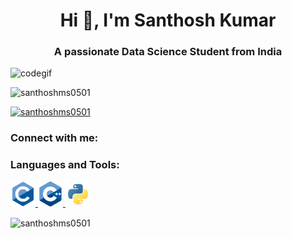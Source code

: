 <h1 align="center">Hi 👋, I'm Santhosh Kumar</h1>
<h3 align="center">A passionate Data Science Student from India</h3>


![codegif](https://github.com/user-attachments/assets/980c5d39-ffe6-4156-b5d7-0fb31322ec89)

<p align="left"> <img src="https://komarev.com/ghpvc/?username=santhoshms0501&label=Profile%20views&color=0e75b6&style=flat" alt="santhoshms0501" /> </p>

<p align="left"> <a href="https://github.com/ryo-ma/github-profile-trophy"><img src="https://github-profile-trophy.vercel.app/?username=santhoshms0501" alt="santhoshms0501" /></a> </p>

<h3 align="left">Connect with me:</h3>
<p align="left">
</p>

<h3 align="left">Languages and Tools:</h3>
<p align="left"> <a href="https://www.cprogramming.com/" target="_blank" rel="noreferrer"> <img src="https://raw.githubusercontent.com/devicons/devicon/master/icons/c/c-original.svg" alt="c" width="40" height="40"/> </a> <a href="https://www.w3schools.com/cpp/" target="_blank" rel="noreferrer"> <img src="https://raw.githubusercontent.com/devicons/devicon/master/icons/cplusplus/cplusplus-original.svg" alt="cplusplus" width="40" height="40"/> </a> <a href="https://www.python.org" target="_blank" rel="noreferrer"> <img src="https://raw.githubusercontent.com/devicons/devicon/master/icons/python/python-original.svg" alt="python" width="40" height="40"/> </a> </p>

<p><img align="center" src="https://github-readme-stats.vercel.app/api/top-langs?username=santhoshms0501&show_icons=true&locale=en&layout=compact" alt="santhoshms0501" /></p>
